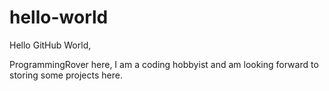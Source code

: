 # hello-world

Hello GitHub World,

ProgrammingRover here, I am a coding hobbyist and am looking forward to storing some projects here.
